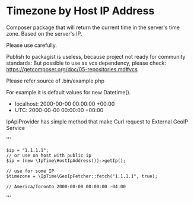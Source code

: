 # Timezone by Host IP Address 

Composer package that will return the current time in the server's time zone. Based on the server's IP. 

Please use carefully.

Publish to packagist is useless, because project not ready for community standards:
But possible to use as vcs dependency, please check: https://getcomposer.org/doc/05-repositories.md#vcs

Please refer source of .bin/example.php

For example it is default values for new Datetime().

- localhost: 2000-00-00 00:00:00 +00:00
- UTC: 2000-00-00 00:00:00 +00:00

IpApiProvider has simple method that make Curl request to External GeoIP Service 

'''

    $ip = "1.1.1.1";
    // or use on host with public ip
    $ip = (new \IpTime\HostIpAddress())->getIp();

    // use for some IP
    $timezone = \IpTime\GeoIpFetcher::fetch("1.1.1.1", true);

    // America/Toronto 2000-00-00 00:00:00 -04:00
'''

